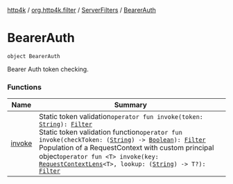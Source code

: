 [http4k](../../../index.md) / [org.http4k.filter](../../index.md) / [ServerFilters](../index.md) / [BearerAuth](./index.md)

# BearerAuth

`object BearerAuth`

Bearer Auth token checking.

### Functions

| Name | Summary |
|---|---|
| [invoke](invoke.md) | Static token validation`operator fun invoke(token: `[`String`](https://kotlinlang.org/api/latest/jvm/stdlib/kotlin/-string/index.html)`): `[`Filter`](../../../org.http4k.core/-filter/index.md)<br>Static token validation function`operator fun invoke(checkToken: (`[`String`](https://kotlinlang.org/api/latest/jvm/stdlib/kotlin/-string/index.html)`) -> `[`Boolean`](https://kotlinlang.org/api/latest/jvm/stdlib/kotlin/-boolean/index.html)`): `[`Filter`](../../../org.http4k.core/-filter/index.md)<br>Population of a RequestContext with custom principal object`operator fun <T> invoke(key: `[`RequestContextLens`](../../../org.http4k.lens/-request-context-lens.md)`<T>, lookup: (`[`String`](https://kotlinlang.org/api/latest/jvm/stdlib/kotlin/-string/index.html)`) -> T?): `[`Filter`](../../../org.http4k.core/-filter/index.md) |
